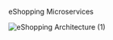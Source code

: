 
eShopping Microservices

![eShopping Architecture (1)](https://github.com/user-attachments/assets/6b09c313-792e-4807-a0a5-f43675592e11)
